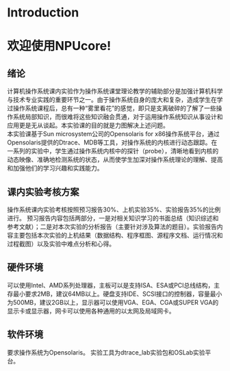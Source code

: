 # Introduction

# 欢迎使用NPUcore!

## 绪论  
计算机操作系统课内实验作为操作系统课堂理论教学的辅助部分是加强计算机科学与技术专业实践的重要环节之一。由于操作系统自身的庞大和复杂，造成学生在学过操作系统课程后，总有一种“雾里看花”的感觉，即只是支离破碎的了解了一些操作系统局部知识，而很难将这些知识融会贯通，对于运用操作系统知识从事设计和应用更是无从谈起。本实验课的目的就是力图解决上述问题。  
本实验课基于Sun microsystem公司的Opensolaris for x86操作系统平台，通过Opensolaris提供的Dtrace、MDB等工具，对操作系统的内核进行动态跟踪。在一系列的实验中，学生通过操作系统内核中的探针（probe），清晰地看到内核的动态映像、准确地检测系统的状态，从而使学生加深对操作系统理论的理解、提高和加强他们的学习兴趣和实践能力。

## 课内实验考核方案  
操作系统课内实验考核按照预习报告30%、上机实验35%、实验报告35%的比例进行。
预习报告内容包括两部分，一是对相关知识学习的书面总结（知识综述和参考文献）；二是对本次实验的分析报告（主要针对涉及算法的题目）。实验报告内容主要包括本次实验的上机结果（数据结构、程序框图、源程序文档、运行情况和过程截图）以及实验中难点分析和心得。

## 硬件环境
可以使用Intel、AMD系列处理器，主板可以是支持ISA、ESA或PCI总线结构，主存最小要求2MB，建议64MB以上。硬盘支持IDE、SCSI接口的控制器，容量最小为500MB，建议2GB以上，显示器可以使用VGA、EGA、CGA或SUPER VGA的显示卡或显示器，网卡可以使用各种通用的以太网及局域网卡。
## 软件环境
要求操作系统为Opensolaris。
实验工具为dtrace_lab实验包和OSLab实验平台。
